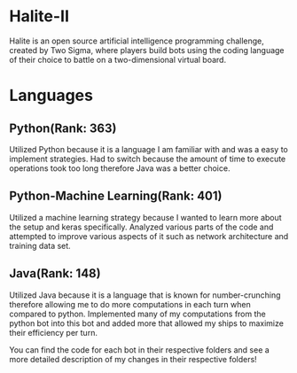 # Halite-II
Halite is an open source artificial intelligence programming challenge, created by Two Sigma, where players build bots using the coding language of their choice to battle on a two-dimensional virtual board.

# Languages

## Python(Rank: 363)
Utilized Python because it is a language I am familiar with and was a easy to implement strategies. Had to switch because the amount of 
time to execute operations took too long therefore Java was a better choice. 

## Python-Machine Learning(Rank: 401)
Utilized a machine learning strategy because I wanted to learn more about the setup and keras specifically. Analyzed various parts of the
code and attempted to improve various aspects of it such as network architecture and training data set. 

## Java(Rank: 148)
Utilized Java because it is a language that is known for number-crunching therefore allowing me to do more computations in each turn when
compared to python. Implemented many of my computations from the python bot into this bot and added more that allowed my ships to maximize
their efficiency per turn.





You can find the code for each bot in their respective folders and see a more detailed description of my changes in their respective folders!
